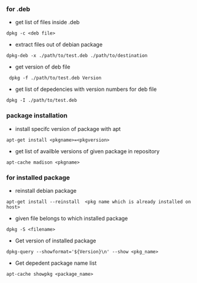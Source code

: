 ### for .deb

- get list of files inside .deb
```
dpkg -c <deb file>
```
- extract files out of debian package
```
dpkg-deb -x ./path/to/test.deb ./path/to/destination

```
- get version of deb file
```
 dpkg -f ./path/to/test.deb Version
```

- get list of depedencies with version numbers for deb file
```
dpkg -I ./path/to/test.deb
```


### package installation
- install specifc version of package with apt
```
apt-get install <pkgname>=<pkgversion>
```
- get list of availble versions of given package in repository 
```
apt-cache madison <pkgname>
```

### for installed package

- reinstall debian package 
```
apt-get install --reinstall  <pkg name which is already installed on host>
```

- given file belongs to which installed package
```
dpkg -S <filename>
```
- Get version of installed package
```
dpkg-query --showformat='${Version}\n' --show <pkg_name>
```
- Get depedent package name list
```
apt-cache showpkg <package_name>
```
